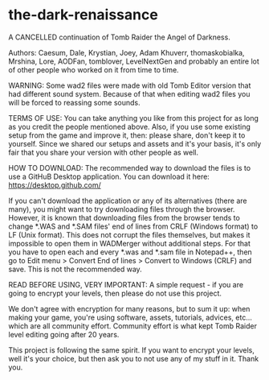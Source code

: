 # the-dark-renaissance
A CANCELLED continuation of Tomb Raider the Angel of Darkness.

Authors:
Caesum, Dale, Krystian, Joey, Adam Khuverr, thomaskobialka, Mrshina, Lore, AODFan, tomblover, LevelNextGen and probably an entire lot of other people who worked on it from time to time.

WARNING: Some wad2 files were made with old Tomb Editor version that had different sound system. Because of that when editing wad2 files you will be forced to reassing some sounds.

TERMS OF USE:
You can take anything you like from this project for as long as you credit the people mentioned above. Also, if you use some existing setup from the game and improve it, then: please share, don't keep it to yourself. Since we shared our setups and assets and it's your basis, it's only fair that you share your version with other people as well.

HOW TO DOWNLOAD:
The recommended way to download the files is to use a GitHuB Desktop application. You can download it here:
https://desktop.github.com/

If you can't download the application or any of its alternatives (there are many), you might want to try downloading files through the browser.
However, it is known that downloading files from the browser tends to change *.WAS and *.SAM files' end of lines from CRLF (Windows format) to LF (Unix format). This does not corrupt the files themselves, but makes it impossible to open them in WADMerger without additional steps. For that you have to open each and every *.was and *.sam file in Notepad++, then go to Edit menu > Convert End of lines > Convert to Windows (CRLF) and save. This is not the recommended way.

READ BEFORE USING, VERY IMPORTANT:
A simple request - if you are going to encrypt your levels, then please do not use this project.

We don't agree with encryption for many reasons, but to sum it up: when making your game, you're using software, assets, tutorials, advices, etc... which are all community effort. Community effort is what kept Tomb Raider level editing going after 20 years.

This project is following the same spirit. If you want to encrypt your levels, well it's your choice, but then  ask you to not use any of my stuff in it. Thank you.
